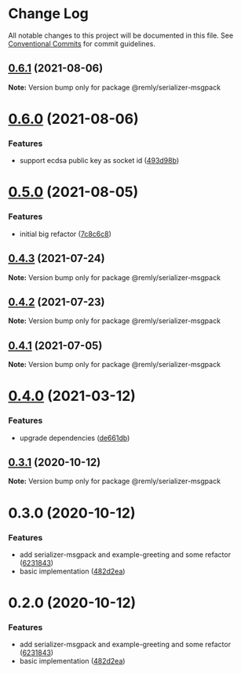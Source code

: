 # Change Log

All notable changes to this project will be documented in this file.
See [Conventional Commits](https://conventionalcommits.org) for commit guidelines.

## [0.6.1](https://gitr.net/mindary/remly/compare/@remly/serializer-msgpack@0.6.0...@remly/serializer-msgpack@0.6.1) (2021-08-06)

**Note:** Version bump only for package @remly/serializer-msgpack





# [0.6.0](https://gitr.net/mindary/remly/compare/@remly/serializer-msgpack@0.5.0...@remly/serializer-msgpack@0.6.0) (2021-08-06)


### Features

* support ecdsa public key as socket id ([493d98b](https://gitr.net/mindary/remly/commits/493d98b2f924ae1c5dbf25ef5603082c3f35f928))





# [0.5.0](https://gitr.net/mindary/remly/compare/@remly/serializer-msgpack@0.4.3...@remly/serializer-msgpack@0.5.0) (2021-08-05)


### Features

* initial big refactor ([7c8c6c8](https://gitr.net/mindary/remly/commits/7c8c6c813f12b4d686b4f59feab4c4abc01e30e6))





## [0.4.3](https://gitr.net/mindary/remly/compare/@remly/serializer-msgpack@0.4.2...@remly/serializer-msgpack@0.4.3) (2021-07-24)

**Note:** Version bump only for package @remly/serializer-msgpack





## [0.4.2](https://gitr.net/mindary/remly/compare/@remly/serializer-msgpack@0.4.1...@remly/serializer-msgpack@0.4.2) (2021-07-23)

**Note:** Version bump only for package @remly/serializer-msgpack





## [0.4.1](https://gitr.net/mindary/remly/compare/@remly/serializer-msgpack@0.4.0...@remly/serializer-msgpack@0.4.1) (2021-07-05)

**Note:** Version bump only for package @remly/serializer-msgpack





# [0.4.0](https://gitr.net/mindary/remly/compare/@remly/serializer-msgpack@0.3.1...@remly/serializer-msgpack@0.4.0) (2021-03-12)


### Features

* upgrade dependencies ([de661db](https://gitr.net/mindary/remly/commits/de661dba31d91f1de566974e2b9c1f246b4ff682))





## [0.3.1](https://github.com/taoyuan/remly/compare/@remly/serializer-msgpack@0.3.0...@remly/serializer-msgpack@0.3.1) (2020-10-12)

**Note:** Version bump only for package @remly/serializer-msgpack





# 0.3.0 (2020-10-12)


### Features

* add serializer-msgpack and example-greeting and some refactor ([6231843](https://github.com/taoyuan/remly/commit/6231843191b7b302cf59b3c3f5fe2047aeb903b9))
* basic implementation ([482d2ea](https://github.com/taoyuan/remly/commit/482d2ea89b1c54756f70f6cbcac3fd6a8d79993e))





# 0.2.0 (2020-10-12)


### Features

* add serializer-msgpack and example-greeting and some refactor ([6231843](https://github.com/taoyuan/remly/commit/6231843191b7b302cf59b3c3f5fe2047aeb903b9))
* basic implementation ([482d2ea](https://github.com/taoyuan/remly/commit/482d2ea89b1c54756f70f6cbcac3fd6a8d79993e))
